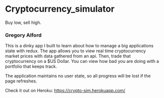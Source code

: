 # Cryptocurrency_simulator
Buy low, sell high.

### Gregory Alford

This is a dinky app I built to learn about how to manage a big applications state with redux. The app allows you to view real time cryptocurrency market prices with data gathered from an api. Then, trade that cryptocurrency on a $US Dollar. You can view how bad you are doing with a portfolio that keeps track.

The application maintains no user state, so all progress will be lost if the page refreshes.

Check it out on Heroku: https://crypto-sim.herokuapp.com/
